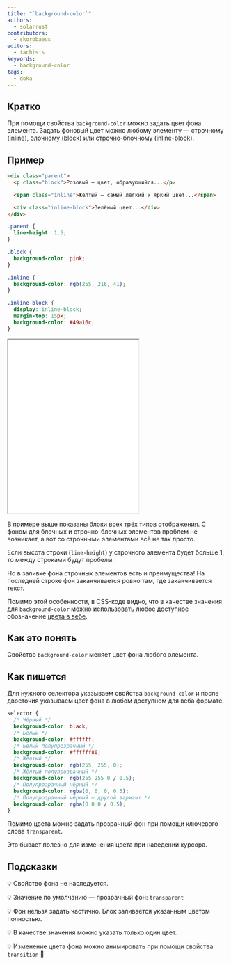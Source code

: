 ```yaml
---
title: "`background-color`"
authors:
  - solarrust
contributors:
  - skorobaeus
editors:
  - tachisis
keywords:
  - background-color
tags:
  - doka
---
```


## Кратко

При помощи свойства `background-color` можно задать цвет фона элемента. Задать фоновый цвет можно любому элементу — строчному (inline), блочному (block) или строчно-блочному (inline-block).

## Пример

```html
<div class="parent">
  <p class="block">Розовый — цвет, образующийся...</p>

  <span class="inline">Жёлтый — самый лёгкий и яркий цвет...</span>

  <div class="inline-block">Зелёный цвет...</div>
</div>
```

```css
.parent {
  line-height: 1.5;
}

.block {
  background-color: pink;
}

.inline {
  background-color: rgb(255, 216, 41);
}

.inline-block {
  display: inline-block;
  margin-top: 15px;
  background-color: #49a16c;
}
```

<iframe title="Фоновый цвет у элементов разных типов" src="demos/types/" height="400"></iframe>

В примере выше показаны блоки всех трёх типов отображения. С фоном для блочных и строчно-блочных элементов проблем не возникает, а вот со строчными элементами всё не так просто.

Если высота строки (`line-height`) у строчного элемента будет больше 1, то между строками будут пробелы.

Но в заливке фона строчных элементов есть и преимущества! На последней строке фон заканчивается ровно там, где заканчивается текст.

Помимо этой особенности, в CSS-коде видно, что в качестве значения для `background-color` можно использовать любое доступное обозначение [цвета в вебе](/css/web-colors).

## Как это понять

Свойство `background-color` меняет цвет фона любого элемента.

## Как пишется

Для нужного селектора указываем свойства `background-color` и после двоеточия указываем цвет фона в любом доступном для веба формате.

```css
selector {
  /* Чёрный */
  background-color: black;
  /* Белый */
  background-color: #ffffff;
  /* Белый полупрозрачный */
  background-color: #ffffff80;
  /* Жёлтый */
  background-color: rgb(255, 255, 0);
  /* Жёлтый полупрозрачный */
  background-color: rgb(255 255 0 / 0.5);
  /* Полупрозрачный чёрный */
  background-color: rgba(0, 0, 0, 0.5);
  /* Полупрозрачный чёрный — другой вариант */
  background-color: rgba(0 0 0 / 0.5);
}
```

Помимо цвета можно задать прозрачный фон при помощи ключевого слова `transparent`.

Это бывает полезно для изменения цвета при наведении курсора.

## Подсказки

💡 Свойство фона не наследуется.

💡 Значение по умолчанию — прозрачный фон: `transparent`

💡 Фон нельзя задать частично. Блок заливается указанным цветом полностью.

💡 В качестве значения можно указать только один цвет.

💡 Изменение цвета фона можно анимировать при помощи свойства `transition` 🥳
